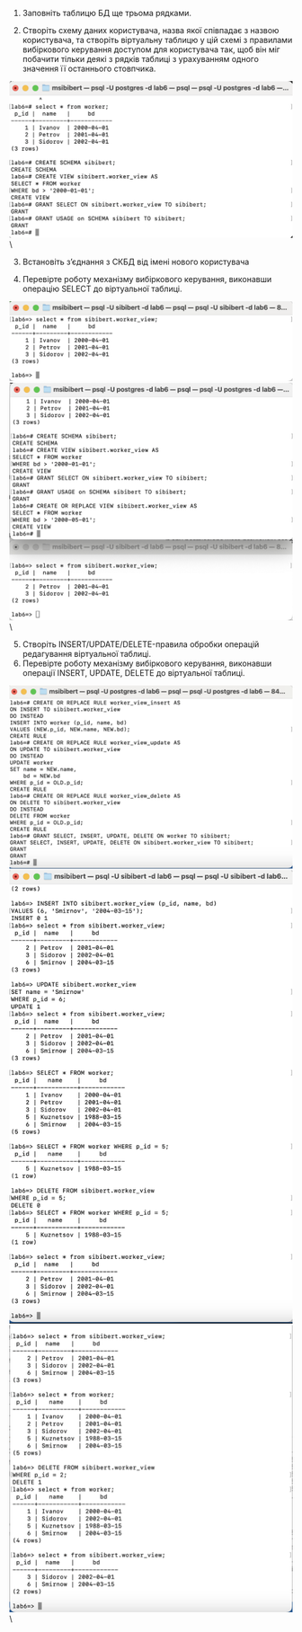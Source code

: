 1. Заповніть таблицю БД ще трьома рядками.

2. Створіть схему даних користувача, назва якої співпадає з назвою користувача, та
створіть віртуальну таблицю у цій схемі з правилами вибіркового керування доступом для
користувача так, щоб він міг побачити тільки деякі з рядків таблиці з урахуванням одного
значення її останнього стовпчика.

![*Команди від імені адміна*](images/9.png)\

3. Встановіть з’єднання з СКБД від імені нового користувача

4. Перевірте роботу механізму вибіркового керування, виконавши операцію SELECT
до віртуальної таблиці.

![*Команди від імені sibibert*](images/10.png)\
![*Команди від імені sibibert*](images/11.png)\


5. Створіть INSERT/UPDATE/DELETE-правила обробки операцій редагування
віртуальної таблиці.
6. Перевірте роботу механізму вибіркового керування, виконавши операції INSERT,
UPDATE, DELETE до віртуальної таблиці.

![*Команди від імені admin*](images/12.png)\
![*Команди від імені sibibert*](images/13.png)\
![*Команди від імені sibibert*](images/14.png)\